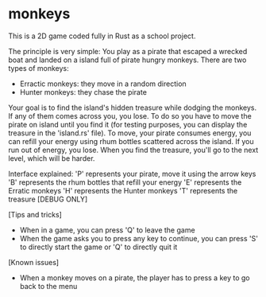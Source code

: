 # monkeys
This is a 2D game coded fully in Rust as a school project.

The principle is very simple:
You play as a pirate that escaped a wrecked boat and landed on a island full of pirate hungry monkeys.
There are two types of monkeys:
- Erractic monkeys: they move in a random direction
- Hunter monkeys: they chase the pirate

Your goal is to find the island's hidden treasure while dodging the monkeys. If any of them comes across you, you lose.
To do so you have to move the pirate on island until you find it (for testing purposes, you can display the treasure in the 'island.rs' file).
To move, your pirate consumes energy, you can refill your energy using rhum bottles scattered across the island.
If you run out of energy, you lose.
When you find the treasure, you'll go to the next level, which will be harder.

Interface explained:
'P' represents your pirate, move it using the arrow keys
'B' represents the rhum bottles that refill your energy
'E' represents the Erratic monkeys
'H' represents the Hunter monkeys
'T' represents the treasure [DEBUG ONLY]

[Tips and tricks]
- When in a game, you can press 'Q' to leave the game
- When the game asks you to press any key to continue, you can press 'S' to directly start the game or 'Q' to directly quit it

[Known issues]
- When a monkey moves on a pirate, the player has to press a key to go back to the menu

